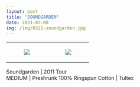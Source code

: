 ```yaml
---
layout: post
title: "SOUNDGARDEN"
date: 2021-03-08
img: /img/0321-soundgarden.jpg
---
```




<table style="width:100%;"><tr><td style="vertical-align:top;">
      <figure class="tmblr-full" data-orig-height="2048" data-orig-width="1365" data-orig-src="https://concertshirts.netlify.app/shirts/0321/0321-01.jpg"><img src="https://64.media.tumblr.com/2da04bae1298397b782ecd7fd1219f60/affc46be5f1ef619-c5/s540x810/855bb55b36b7d93df51be73328c7e7acce383484.jpg" data-orig-height="2048" data-orig-width="1365" data-orig-src="https://concertshirts.netlify.app/shirts/0321/0321-01.jpg"/></figure></td>
    <td style="vertical-align:top;">
      <figure class="tmblr-full" data-orig-height="2048" data-orig-width="1365" data-orig-src="https://concertshirts.netlify.app/shirts/0321/0321-02.jpg"><img src="https://64.media.tumblr.com/d5e12829c444259314d4add9e60bf5d1/affc46be5f1ef619-11/s540x810/607f132f6bee2f1dff4ee4be5984a05efc129b29.jpg" data-orig-height="2048" data-orig-width="1365" data-orig-src="https://concertshirts.netlify.app/shirts/0321/0321-02.jpg"/></figure></td>
  </tr></table><p>
  Soundgarden | 2011 Tour<br/>MEDIUM | Preshrunk 100% Ringspun Cotton | Tultex
</p>
